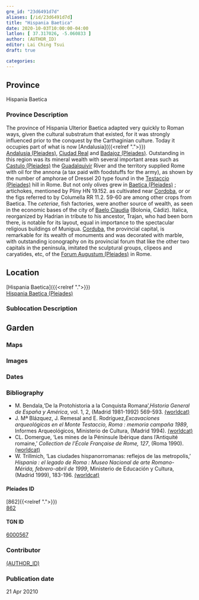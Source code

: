 ```yaml
---
gre_id: "23d6491d7d"
aliases: [/id/23d6491d7d]
title: "Hispania Baetica"
date: 2020-10-03T10:00:00-04:00
latlon: [ 37.317026, -5.060833 ]
author: (AUTHOR_ID)
editor: Lai Ching Tsui
draft: true

categories:
---
```


## Province
Hispania Baetica

### Province Description
The province of Hispania Ulterior Baetica adapted very quickly to Roman ways, given the cultural substratum that existed, for it was strongly influenced prior to the conquest by the Carthaginian culture. Today it occupies part of what is now [Andalusia]({{<relref ".">}}) \
[Andalusia (Pleiades)](https://pleiades.stoa.org/places/195101632), [Ciudad Real](link) and [Badajoz (Pleiades)](https://pleiades.stoa.org/places/931117398). Outstanding in this region was its mineral wealth with several important areas such as [Castulo (Pleiades)](https://pleiades.stoa.org/places/265855) the [Guadalquivir](link) River and the territory supplied Rome with oil for the annona (a tax paid with foodstuffs for the army), as shown by the number of amphorae of Dressel 20 type found in the [Testaccio (Pleiades)](https://pleiades.stoa.org/places/375710890) hill in Rome.  But not only olives grew in [Baetica (Pleiades)](https://pleiades.stoa.org/places/862) ; artichokes, mentioned by Pliny HN 19.152. as cultivated near [Cordoba](link), or or the figs referred to by Columella RR 11.2. 59-60 are among other crops from Baetica. The *ceteriae*, fish factories, were another source of wealth, as seen in the economic bases of the city of [Baelo Claudia](link) (Bolonia, Cádiz). Italica, reorganized by Hadrian in tribute to his ancestor, Trajan, who had been born there, is notable for its layout, equal in importance to the spectacular religious buildings of Munigua. [Corduba](link), the provincial capital, is remarkable for its wealth of monuments and was decorated with marble, with outstanding iconography on its provincial forum that like the other two capitals in the peninsula, imitated the sculptural groups, clipeos and caryatides, etc, of the [Forum Augustum (Pleiades)](https://pleiades.stoa.org/places/47606496) in Rome.

## Location
[Hispania Baetica]({{<relref ".">}}) \
[Hispania Baetica (Pleiades)](https://pleiades.stoa.org/places/862)  


<!--## Sublocation-->

<!--
[AREA WITHIN LOCATION, LIKE “PALATINE HILL”](GEOREFERENCE LINK)
A sublocation is any area larger than an individual garden, but located within a location. I would always try to include a link to a controlled vocabulary here if possible. This ID may well be different from the Garden ID, e.g., Pompeii versus a Garden in one of the houses which has its own Pleiades ID.
-->

### Sublocation Description


## Garden
<!-- List of gardens in province -->
<!-- May be left blank for now -->

### Maps

<!--
{{< figure src="IMG_URL" alt="ALT_TEXT" title="CAPTION" >}}
-->

### Images

<!--
{{< figure src="IMG_URL" alt="ALT_TEXT" title="CAPTION" >}}
-->

### Dates


### Bibliography

* M. Bendala,‘De la Protohistoria a la Conquista Romana’,*Historia General de España y América*, vol. 1, 2, (Madrid 1981-1992) 569-593. [(worldcat)](http://www.worldcat.org/oclc/506194962)
* J. Mª Blázquez, J. Remesal and E. Rodríguez,*Excavaciones arqueológicas en el Monte Testaccio, Roma : memoria campaña 1989*, Informes Arqueológicos, Ministerio de Cultura, (Madrid 1994). [(worldcat)](http://www.worldcat.org/oclc/506194962)
* CL. Domergue, ‘Les mines de la Péninsule Ibérique dans l’Antiquité romaine,’ *Collection de l’École Française de Rome, 127*, (Roma 1990). [(worldcat)](http://www.worldcat.org/oclc/1039552105)
* W. Trillmich, ‘Las ciudades hispanorromanas: reflejos de las metropolis,’ *Hispania : el legado de Roma : Museo Nacional de arte Romano-Mérida, febrero-abril de 1999*, Ministerio de Educación y Cultura, (Madrid 1999), 183-196. [(worldcat)](http://www.worldcat.org/oclc/66909836)

#### Pleiades ID
[862]{{<relref ".">}}) \
[862](https://pleiades.stoa.org/places/862)

#### TGN ID
[6000567]( http://vocab.getty.edu/page/tgn/6000567)

### Contributor
[(AUTHOR_ID)](link) <!-- - (ORCID: [xxx](link)) -->

### Publication date

21 Apr 20210